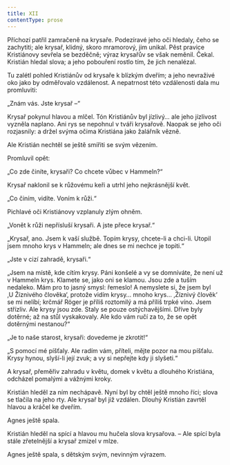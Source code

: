 ```yaml
---
title: XII
contentType: prose
---
```


<section>

Příchozí patřil zamračeně na krysaře. Podezíravé jeho oči hledaly, čeho se zachytiti; ale krysař, klidný, skoro mramorový, jim unikal. Pěst pravice Kristiánovy sevřela se bezděčně; výraz krysařův se však neměnil. Čekal. Kristián hledal slova; a jeho pobouření rostlo tím, že jich nenalézal.

Tu zalétl pohled Kristiánův od krysaře k blízkým dveřím; a jeho nevraživé oko jako by odměřovalo vzdálenost. A nepatrnost této vzdálenosti dala mu promluviti:

„Znám vás. Jste krysař –“

Krysař pokynul hlavou a mlčel. Tón Kristiánův byl jízlivý… ale jeho jízlivost vyzněla naplano. Ani rys se nepohnul v tváři krysařově. Naopak se jeho oči rozjasnily: a držel svýma očima Kristiána jako žalářník vězně.

Ale Kristián nechtěl se ještě smířiti se svým vězením.

Promluvil opět:

„Co zde činíte, krysaři? Co chcete vůbec v Hammeln?“

Krysař naklonil se k růžovému keři a utrhl jeho nejkrásnější květ.

„Co činím, vidíte. Voním k růži.“

Pichlavé oči Kristiánovy vzplanuly zlým ohněm.

„Vonět k růži nepřísluší krysaři. A jste přece krysař.“

„Krysař, ano. Jsem k vaší službě. Topím krysy, chcete-li a chci-li. Utopil jsem mnoho krys v Hammeln; ale dnes se mi nechce je topiti.“

„Jste v cizí zahradě, krysaři.“

„Jsem na místě, kde cítím krysy. Páni konšelé a vy se domníváte, že není už v Hammeln krys. Klamete se, jako oni se klamou. Jsou zde a tuším nedaleko. Mám pro to jasný smysl: řemeslo! A nemyslete si, že jsem byl ‚U Žíznivého člověka‘, protože vidím krysy… mnoho krys… ‚Žíznivý člověk‘ se mi nelíbí; krčmář Röger je příliš roztomilý a má příliš trpké víno. Jsem střízliv. Ale krysy jsou zde. Staly se pouze ostýchavějšími. Dříve byly dotěrné; až na stůl vyskakovaly. Ale kdo vám ručí za to, že se opět dotěrnými nestanou?“

„Je to naše starost, krysaři: dovedeme je zkrotit!“

„S pomocí mé píšťaly. Ale radím vám, příteli, mějte pozor na mou píšťalu. Krysy hynou, slyší-li její zvuk; a vy si nepřejte kdy ji slyšeti.“

A krysař, přeměřiv zahradu v květu, domek v květu a dlouhého Kristiána, odcházel pomalými a vážnými kroky.

Kristián hleděl za ním nechápavě. Nyní byl by chtěl ještě mnoho říci; slova se tlačila na jeho rty. Ale krysař byl již vzdálen. Dlouhý Kristián zavrtěl hlavou a kráčel ke dveřím.

Agnes ještě spala.

Kristián hleděl na spící a hlavou mu hučela slova krysařova. – Ale spící byla stále zřetelnější a krysař zmizel v mlze.

Agnes ještě spala, s dětským svým, nevinným výrazem.

</section>
